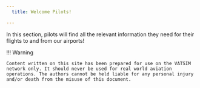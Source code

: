 ```yaml
---
  title: Welcome Pilots!

---
```

In this section, pilots will find all the relevant information they need for their flights to and from our airports!

!!! Warning 

    Content written on this site has been prepared for use on the VATSIM network only. It should never be used for real world aviation operations. The authors cannot be held liable for any personal injury and/or death from the misuse of this document.
